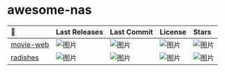 # awesome-nas

| 🔗 | Last Releases | Last Commit |License | Stars |
|:--------|:---------|:--------|:--------|:--------|
| [movie-web](https://github.com/movie-web/movie-web) | ![图片](https://img.shields.io/github/last-commit/movie-web/movie-web "图片title")  | ![图片](https://img.shields.io/github/release-date/movie-web/movie-web "图片title")  |  ![图片](https://img.shields.io/github/license/movie-web/movie-web "图片title") |![图片](https://img.shields.io/github/stars/movie-web/movie-web "这是图片title")|
| [radishes](https://github.com/radishes-music/radishes) | ![图片](https://img.shields.io/github/last-commit/radishes-music/radishes "图片title")  | ![图片](https://img.shields.io/github/release-date/radishes-music/radishes "图片title")  |  ![图片](https://img.shields.io/github/license/radishes-music/radishes "图片title") |![图片](https://img.shields.io/github/stars/radishes-music/radishes "这是图片title")|
